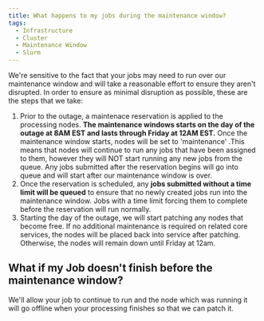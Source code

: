 ```yaml
---
title: What happens to my jobs during the maintenance window?
tags:
  - Infrastructure
  - Cluster
  - Maintenance Window
  - Slurm
---
```


We're sensitive to the fact that your jobs may need to run over our maintenance window and will take a reasonable effort to ensure they aren't disrupted. In order to ensure as minimal disruption as possible, these are the steps that we take:

1. Prior to the outage, a maintenace reservation is applied to the processing nodes. **The maintenance windows starts on the day of the outage at 8AM EST and lasts through Friday at 12AM EST.** Once the maintenance window starts, nodes will be set to 'maintenance' .This means that nodes will continue to run any jobs that have been assigned to them, however they will NOT start running any new jobs from the queue. Any jobs submitted after the reservation begins will go into queue and will start after our maintenance window is over.
2. Once the reservation is scheduled, any **jobs submitted without a time limit will be queued** to ensure that no newly created jobs run into the maintenance window. Jobs with a time limit forcing them to complete before the reservation will run normally. 
3. Starting the day of the outage, we will start patching any nodes that become free. If no additional maintenance is required on related core services, the nodes will be placed back into service after patching. Otherwise, the nodes will remain down until Friday at 12am.

## What if my Job doesn't finish before the maintenance window?

We'll allow your job to continue to run and the node which was running it will go offline when your processing finishes so that we can patch it.
